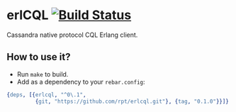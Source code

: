 # erlCQL [![Build Status][travis_ci_image]][travis_ci]

Cassandra native protocol CQL Erlang client.

## How to use it?

 * Run `make` to build.
 * Add as a dependency to your `rebar.config`:

``` erlang
{deps, [{erlcql, "^0\.1",
         {git, "https://github.com/rpt/erlcql.git"}, {tag, "0.1.0"}}]}.
```

[travis_ci]: https://travis-ci.org/rpt/erlcql
[travis_ci_image]: https://travis-ci.org/rpt/erlcql.png
